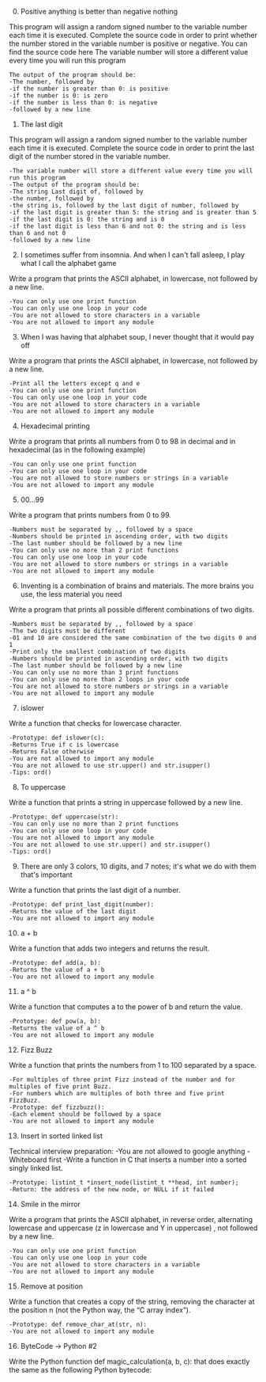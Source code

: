 0. Positive anything is better than negative nothing

This program will assign a random signed number to the variable number each time it is executed. Complete the source code in order to print whether the number stored in the variable number is positive or negative.
You can find the source code here
The variable number will store a different value every time you will run this program

	The output of the program should be:
	-The number, followed by
	-if the number is greater than 0: is positive
	-if the number is 0: is zero
	-if the number is less than 0: is negative
	-followed by a new line

1. The last digit

This program will assign a random signed number to the variable number each time it is executed. Complete the source code in order to print the last digit of the number stored in the variable number.

	-The variable number will store a different value every time you will run this program
	-The output of the program should be:
	-The string Last digit of, followed by
	-the number, followed by
	-the string is, followed by the last digit of number, followed by
	-if the last digit is greater than 5: the string and is greater than 5
	-if the last digit is 0: the string and is 0
	-if the last digit is less than 6 and not 0: the string and is less than 6 and not 0
	-followed by a new line

2. I sometimes suffer from insomnia. And when I can't fall asleep, I play what I call the alphabet game

Write a program that prints the ASCII alphabet, in lowercase, not followed by a new line.

	-You can only use one print function
	-You can only use one loop in your code
	-You are not allowed to store characters in a variable
	-You are not allowed to import any module

3. When I was having that alphabet soup, I never thought that it would pay off

Write a program that prints the ASCII alphabet, in lowercase, not followed by a new line.

	-Print all the letters except q and e
	-You can only use one print function
	-You can only use one loop in your code
	-You are not allowed to store characters in a variable
	-You are not allowed to import any module

4. Hexadecimal printing

Write a program that prints all numbers from 0 to 98 in decimal and in hexadecimal (as in the following example)

	-You can only use one print function
	-You can only use one loop in your code
	-You are not allowed to store numbers or strings in a variable
	-You are not allowed to import any module

5. 00...99

Write a program that prints numbers from 0 to 99.

	-Numbers must be separated by ,, followed by a space
	-Numbers should be printed in ascending order, with two digits
	-The last number should be followed by a new line
	-You can only use no more than 2 print functions
	-You can only use one loop in your code
	-You are not allowed to store numbers or strings in a variable
	-You are not allowed to import any module

6. Inventing is a combination of brains and materials. The more brains you use, the less material you need

Write a program that prints all possible different combinations of two digits.

	-Numbers must be separated by ,, followed by a space
	-The two digits must be different
	-01 and 10 are considered the same combination of the two digits 0 and 1
	-Print only the smallest combination of two digits
	-Numbers should be printed in ascending order, with two digits
	-The last number should be followed by a new line
	-You can only use no more than 3 print functions
	-You can only use no more than 2 loops in your code
	-You are not allowed to store numbers or strings in a variable
	-You are not allowed to import any module

7. islower

Write a function that checks for lowercase character.

	-Prototype: def islower(c):
	-Returns True if c is lowercase
	-Returns False otherwise
	-You are not allowed to import any module
	-You are not allowed to use str.upper() and str.isupper()
	-Tips: ord()

8. To uppercase

Write a function that prints a string in uppercase followed by a new line.

	-Prototype: def uppercase(str):
	-You can only use no more than 2 print functions
	-You can only use one loop in your code
	-You are not allowed to import any module
	-You are not allowed to use str.upper() and str.isupper()
	-Tips: ord()

9. There are only 3 colors, 10 digits, and 7 notes; it's what we do with them that's important

Write a function that prints the last digit of a number.

	-Prototype: def print_last_digit(number):
	-Returns the value of the last digit
	-You are not allowed to import any module

10. a + b

Write a function that adds two integers and returns the result.

	-Prototype: def add(a, b):
	-Returns the value of a + b
	-You are not allowed to import any module

11. a ^ b

Write a function that computes a to the power of b and return the value.

	-Prototype: def pow(a, b):
	-Returns the value of a ^ b
	-You are not allowed to import any module

12. Fizz Buzz

Write a function that prints the numbers from 1 to 100 separated by a space.

	-For multiples of three print Fizz instead of the number and for multiples of five print Buzz.
	-For numbers which are multiples of both three and five print FizzBuzz.
	-Prototype: def fizzbuzz():
	-Each element should be followed by a space
	-You are not allowed to import any module

13. Insert in sorted linked list

Technical interview preparation:
	-You are not allowed to google anything
	-Whiteboard first
	-Write a function in C that inserts a number into a sorted singly linked list.

	-Prototype: listint_t *insert_node(listint_t **head, int number);
	-Return: the address of the new node, or NULL if it failed

14. Smile in the mirror

Write a program that prints the ASCII alphabet, in reverse order, alternating lowercase and uppercase (z in lowercase and Y in uppercase) , not followed by a new line.

	-You can only use one print function
	-You can only use one loop in your code
	-You are not allowed to store characters in a variable
	-You are not allowed to import any module

15. Remove at position

Write a function that creates a copy of the string, removing the character at the position n (not the Python way, the “C array index”).

	-Prototype: def remove_char_at(str, n):
	-You are not allowed to import any module

16. ByteCode -> Python #2

Write the Python function def magic_calculation(a, b, c): that does exactly the same as the following Python bytecode:
